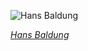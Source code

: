 
![Hans Baldung](https://upload.wikimedia.org/wikipedia/commons/thumb/0/0c/Hans_Baldung_Grien_-_Portrait_of_a_Man_-_Google_Art_Project.jpg/450px-Hans_Baldung_Grien_-_Portrait_of_a_Man_-_Google_Art_Project.jpg)

*[Hans Baldung](https://wikipedia.org/wiki/File:Hans_Baldung_Grien_-_Portrait_of_a_Man_-_Google_Art_Project.jpg)*
